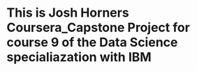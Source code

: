 # This is Josh Horners Coursera_Capstone Project for course 9 of the Data Science specialiazation with IBM
